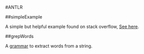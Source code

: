 #ANTLR

##simpleExample

A simple but helpful example found on stack overflow, [See here](https://github.com/ReneNyffenegger/development_misc/tree/master/parser/antlr/simpleExample#readme).

##grepWords

A [grammar](https://raw.github.com/ReneNyffenegger/development_misc/master/parser/antlr/grepWords.g) to extract words from a string.
